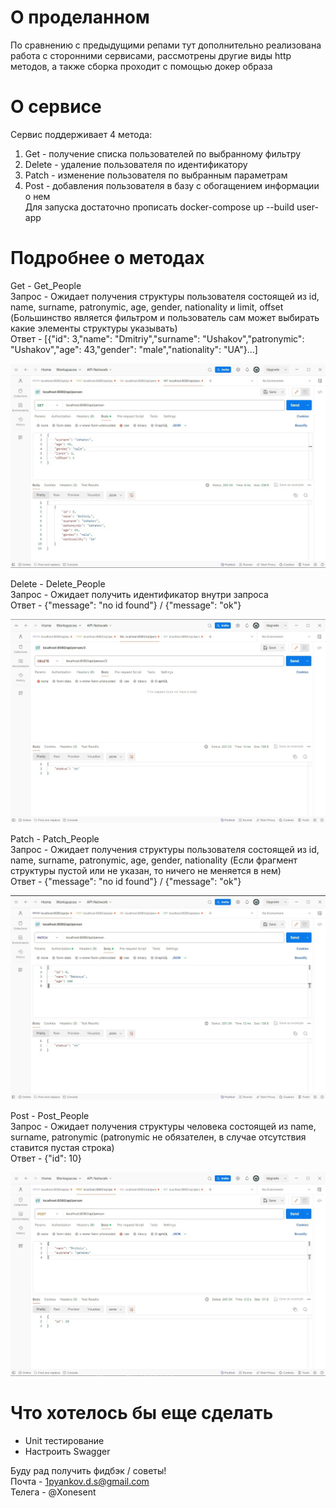 # О проделанном  
По сравнению с предыдущими репами тут дополнительно реализована работа с сторонними сервисами, рассмотрены другие виды http методов, а также сборка проходит с помощью докер образа   

# О сервисе  
Сервис поддерживает 4 метода:  
1. Get - получение списка пользователей по выбранному фильтру  
2. Delete - удаление пользователя по идентификатору  
3. Patch - изменение пользователя по выбранным параметрам  
4. Post - добавления пользователя в базу с обогащением информации о нем  
Для запуска достаточно прописать docker-compose up --build user-app  

# Подробнее о методах  
Get - Get_People  
Запрос - Ожидает получения структуры пользователя состоящей из id, name, surname, patronymic, age, gender, nationality и limit, offset (Большинство является фильтром и пользователь сам может выбирать какие элементы структуры указывать)  
Ответ - [{"id": 3,"name": "Dmitriy","surname": "Ushakov","patronymic": "Ushakov","age": 43,"gender": "male","nationality": "UA"}...]  

![1.png](_materials/Images/Get_method.jpg)  

Delete - Delete_People  
Запрос - Ожидает получить идентификатор внутри запроса  
Ответ - {"message": "no id found"} / {"message": "ok"}  

![2.png](_materials/Images/Delete_method.jpg)  

Patch - Patch_People  
Запрос - Ожидает получения структуры пользователя состоящей из id, name, surname, patronymic, age, gender, nationality (Если фрагмент структуры пустой или не указан, то ничего не меняется в нем)  
Ответ - {"message": "no id found"} / {"message": "ok"}  

![3.png](_materials/Images/Patch_method.jpg)  

Post - Post_People  
Запрос - Ожидает получения структуры человека состоящей из name, surname, patronymic (patronymic не обязателен, в случае отсутствия ставится пустая строка)  
Ответ - {"id": 10}  

![4.png](_materials/Images/Post_method.jpg)  

# Что хотелось бы еще сделать  
- Unit тестирование  
- Настроить Swagger  

Буду рад получить фидбэк / советы!  
Почта - 1pyankov.d.s@gmail.com  
Телега - @Xonesent  